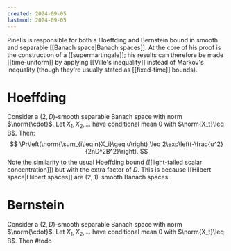 ```yaml
---
created: 2024-09-05
lastmod: 2024-09-05
---
```

Pinelis is responsible for both a Hoeffding and Bernstein bound in smooth and separable [[Banach space|Banach spaces]]. At the core of his proof is the construction of a [[supermartingale]]; his results can therefore be made [[time-uniform]] by applying [[Ville's inequality]] instead of Markov's inequality (though they're usually stated as [[fixed-time]] bounds). 


# Hoeffding 

Consider a $(2,D)$-smooth separable Banach space with norm $\norm{\cdot}$. Let $X_1,X_2,\dots$ have conditional mean $0$ with $\norm{X_t}\leq B$. Then: 
$$
\Pr\left(\norm{\sum_{i\leq n}X_i}\geq u\right) \leq 2\exp\left(-\frac{u^2}{2nD^2B^2}\right).
$$
Note the similarity to the usual Hoeffding bound ([[light-tailed scalar concentration]]) but with the extra factor of $D$. This is because [[Hilbert space|Hilbert spaces]] are $(2,1)$-smooth Banach spaces. 

# Bernstein 

Consider a $(2,D)$-smooth separable Banach space with norm $\norm{\cdot}$. Let $X_1,X_2,\dots$ have conditional mean $0$ with $\norm{X_t}\leq B$. Then #todo 


